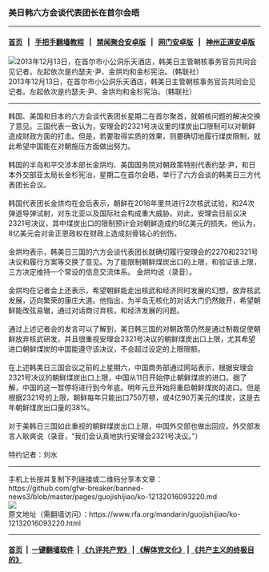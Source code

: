 ### 美日韩六方会谈代表团长在首尔会晤
------------------------

#### [首页](https://github.com/gfw-breaker/banned-news3/blob/master/README.md) &nbsp;&nbsp;|&nbsp;&nbsp; [手把手翻墙教程](https://github.com/gfw-breaker/guides/wiki) &nbsp;&nbsp;|&nbsp;&nbsp; [禁闻聚合安卓版](https://github.com/gfw-breaker/bn-android) &nbsp;&nbsp;|&nbsp;&nbsp; [网门安卓版](https://github.com/oGate2/oGate) &nbsp;&nbsp;|&nbsp;&nbsp; [神州正道安卓版](https://github.com/SzzdOgate/update) 



<div id="headerimg">
 <img alt="2013年12月13日，在首尔市小公洞乐天酒店，韩美日主管朝核事务官员共同会见记者。左起依次是约瑟夫·尹、金烘均和金杉宪治。（韩联社）" src="https://www.rfa.org/mandarin/guojishijiao/ko-12132016093220.html/ACK20161213003400881_03_i.jpg/image" title="2013年12月13日，在首尔市小公洞乐天酒店，韩美日主管朝核事务官员共同会见记者。左起依次是约瑟夫·尹、金烘均和金杉宪治。（韩联社）"/>
 <div id="headerimgcontents">
  <div id="headerimgcaption">
   <span>
    2013年12月13日，在首尔市小公洞乐天酒店，韩美日主管朝核事务官员共同会见记者。左起依次是约瑟夫·尹、金烘均和金杉宪治。（韩联社）
   </span>
   <!-- zoomattribute -->
  </div>
  <!-- headerimgcaption -->
 </div>
 <!-- headerimagecontents -->
</div>

<hr/>
<div id="storytext">
 <div>
  <div class="slot_header">
  </div>
 </div>
 <p>
  韩国、美国和日本的六方会谈代表团长星期二在首尔聚首，就朝核问题的解决交换了意见。三国代表一致认为，安理会的2321号决议里的煤炭出口限制可以对朝鲜造成财政方面的打击。但是，若要取得实质的效果，则要确切地履行煤炭限制，就此希望中国能在对朝施压方面做出努力。
  <br/>
  <br/>
  韩国的半岛和平交涉本部长金烘均、美国国务院对朝政策特别代表约瑟·尹，和日本外交部亚太局长金杉宪治，星期二在首尔会晤，举行了六方会谈的韩美日三方代表团长会议。
  <br/>
  <br/>
  韩国代表团长金烘均在会后表示，朝鲜在2016年里共进行2次核武试验，和24次弹道导弹试射，对东北亚以及国际社会构成重大威胁。对此，安理会日前议决2321号决议，其中煤炭出口的限制预计会对朝鲜造成约8亿美元的损失。他认为，8亿美元会对金正恩政权在财政上造成刻骨铭心的创伤。
  <br/>
  <br/>
  金烘均表示，韩美日三国的六方会谈代表团长就确切履行安理会的2270和2321号决议和履行方案等交换了意见。为了能限制朝鲜煤炭出口的上限，和验证该上限，三方决定维持一个常设的信息交流体系。 金烘均说（录音）。
  <br/>
  <br/>
  金烘均在记者会上还表示，希望朝鲜能走出核武和经济同时发展的幻想，放弃核武发展，迈向繁荣的康庄大道。他指出，为半岛无核化的对话大门仍然敞开，希望朝鲜能改弦易辙，通过对话商讨弃核，和经济发展的问题。
  <br/>
  <br/>
  通过上述记者会的发言可以了解到，美日韩三国的对朝政策仍然是通过制裁促使朝鲜放弃核武研发，并且很重视安理会2321号决议的朝鲜煤炭出口上限，尤其希望进口朝鲜煤炭的中国能遵守该决议，不会超过设定的上限限额。
  <br/>
  <br/>
  在上述韩美日三国会议之前的上星期六，中国商务部通过网站表示，根据安理会2321号决议的朝鲜煤炭出口上限，中国从11日开始停止朝鲜煤炭的进口。据了解，中国的这一暂停将进行到今年底。明年元旦开始将重启朝鲜煤炭的进口。但是根据2321号的上限，朝鲜每年只能出口750万顿，或4亿90万美元的煤炭，这是去年朝鲜煤炭出口量的38%。
  <br/>
  <br/>
  对于美韩日三国如此重视的朝鲜煤炭出口上限，中国外交部也做出回应。外交部发言人耿爽说（录音，“我们会认真地执行安理会2321号决议。”）
  <br/>
  <br/>
  特约记者：刘水
 </p>
</div>

<hr/>
手机上长按并复制下列链接或二维码分享本文章：<br/>
https://github.com/gfw-breaker/banned-news3/blob/master/pages/guojishijiao/ko-12132016093220.md <br/>
<a href='https://github.com/gfw-breaker/banned-news3/blob/master/pages/guojishijiao/ko-12132016093220.md'><img src='https://github.com/gfw-breaker/banned-news3/blob/master/pages/guojishijiao/ko-12132016093220.md.png'/></a> <br/>
原文地址（需翻墙访问）：https://www.rfa.org/mandarin/guojishijiao/ko-12132016093220.html


------------------------
#### [首页](https://github.com/gfw-breaker/banned-news3/blob/master/README.md) &nbsp;|&nbsp; [一键翻墙软件](https://github.com/gfw-breaker/nogfw/blob/master/README.md) &nbsp;| [《九评共产党》](https://github.com/gfw-breaker/9ping.md/blob/master/README.md#九评之一评共产党是什么) | [《解体党文化》](https://github.com/gfw-breaker/jtdwh.md/blob/master/README.md) | [《共产主义的终极目的》](https://github.com/gfw-breaker/gczydzjmd.md/blob/master/README.md)

